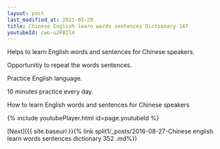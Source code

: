 ```yaml
---
layout: post
last_modified_at: 2021-03-29
title: Chinese English learn words sentences Dictionary 147 
youtubeId: cwo-uJFBIl4
---
```

 
 
Helps to learn English words and sentences for Chinese speakers.

Opportunitiy to repeat the words sentences. 

Practice English language. 
 
10 minutes practice every day. 
 
How to learn English words and sentences for Chinese speakers 
 
{% include youtubePlayer.html id=page.youtubeId %}
 
 
[Next]({{ site.baseurl }}{% link  split1/_posts/2016-08-27-Chinese english learn words sentences dictionary 352 .md%})
 
